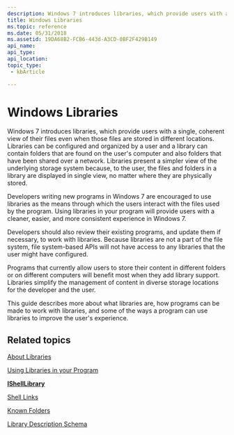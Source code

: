 ```yaml
---
description: Windows 7 introduces libraries, which provide users with a single, coherent view of their files even when those files are stored in different locations.
title: Windows Libraries
ms.topic: reference
ms.date: 05/31/2018
ms.assetid: 19DA68B2-FCB6-443d-A3CD-0BF2F429B149
api_name: 
api_type: 
api_location: 
topic_type: 
 - kbArticle

---
```


# Windows Libraries

Windows 7 introduces libraries, which provide users with a single, coherent view of their files even when those files are stored in different locations. Libraries can be configured and organized by a user and a library can contain folders that are found on the user's computer and also folders that have been shared over a network. Libraries present a simpler view of the underlying storage system because, to the user, the files and folders in a library are displayed in single view, no matter where they are physically stored.

Developers writing new programs in Windows 7 are encouraged to use libraries as the means through which the users interact with the files used by the program. Using libraries in your program will provide users with a cleaner, easier, and more consistent experience in Windows 7.

Developers should also review their existing programs, and update them if necessary, to work with libraries. Because libraries are not a part of the file system, file system-based APIs will not have access to any libraries that the user might have configured.

Programs that currently allow users to store their content in different folders or on different computers will benefit most when they add library support. Libraries simplify the management of content in diverse storage locations for the developer and the user.

This guide describes more about what libraries are, how programs can be made to work with libraries, and some of the ways a program can use libraries to improve the user's experience.

## Related topics

<dl> <dt>

[About Libraries](library-leverage-to-manage-folders.md)
</dt> <dt>

[Using Libraries in your Program](library-be-library-aware.md)
</dt> <dt>

[**IShellLibrary**](/windows/desktop/api/shobjidl_core/nn-shobjidl_core-ishelllibrary)
</dt> <dt>

[Shell Links](./links.md)
</dt> <dt>

[Known Folders](known-folders.md)
</dt> <dt>

[Library Description Schema](library-schema-entry.md)
</dt> </dl>

 

 

